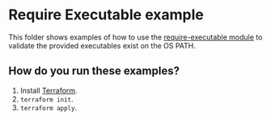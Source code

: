 # Require Executable example

This folder shows examples of how to use the [require-executable module](https://github.com/terraform-modules-krish/terraform-aws-utilities/blob/v0.9.6/modules/require-executable) to validate the
provided executables exist on the OS PATH.




## How do you run these examples?

1. Install [Terraform](https://www.terraform.io/).
1. `terraform init`.
1. `terraform apply`.
